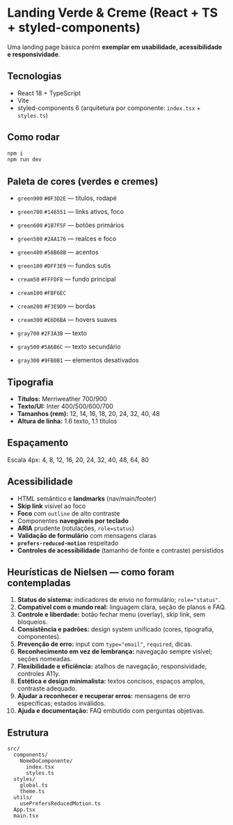 # Landing Verde & Creme (React + TS + styled-components)

Uma landing page básica porém **exemplar em usabilidade, acessibilidade e responsividade**.

## Tecnologias
- React 18 + TypeScript
- Vite
- styled-components 6 (arquitetura por componente: `index.tsx` + `styles.ts`)

## Como rodar
```bash
npm i
npm run dev
```

## Paleta de cores (verdes e cremes)
- `green900` `#0F3D2E` — títulos, rodapé
- `green700` `#146551` — links ativos, foco
- `green600` `#1B7F5F` — botões primários
- `green500` `#2AA176` — realces e foco
- `green400` `#58B68B` — acentos
- `green100` `#DFF3E9` — fundos sutis

- `cream50`  `#FFFDF8` — fundo principal
- `cream100` `#FBF6EC`
- `cream200` `#F3E9D9` — bordas
- `cream300` `#E6D6BA` — hovers suaves

- `gray700`  `#2F3A3B` — texto
- `gray500`  `#5A6B6C` — texto secundário
- `gray300`  `#9FB0B1` — elementos desativados

## Tipografia
- **Títulos:** Merriweather 700/900
- **Texto/UI:** Inter 400/500/600/700
- **Tamanhos (rem):** 12, 14, 16, 18, 20, 24, 32, 40, 48
- **Altura de linha:** 1.6 texto, 1.1 títulos

## Espaçamento
Escala 4px: 4, 8, 12, 16, 20, 24, 32, 40, 48, 64, 80

## Acessibilidade
- HTML semântico e **landmarks** (nav/main/footer)
- **Skip link** visível ao foco
- **Foco** com `outline` de alto contraste
- Componentes **navegáveis por teclado**
- **ARIA** prudente (rotulações, `role=status`)
- **Validação de formulário** com mensagens claras
- **`prefers-reduced-motion`** respeitado
- **Controles de acessibilidade** (tamanho de fonte e contraste) persistidos

## Heurísticas de Nielsen — como foram contempladas
1. **Status do sistema:** indicadores de envio no formulário; `role="status"`.
2. **Compatível com o mundo real:** linguagem clara, seção de planos e FAQ.
3. **Controle e liberdade:** botão fechar menu (overlay), skip link, sem bloqueios.
4. **Consistência e padrões:** design system unificado (cores, tipografia, componentes).
5. **Prevenção de erro:** input com `type="email"`, `required`, dicas.
6. **Reconhecimento em vez de lembrança:** navegação sempre visível; seções nomeadas.
7. **Flexibilidade e eficiência:** atalhos de navegação, responsividade, controles A11y.
8. **Estética e design minimalista:** textos concisos, espaços amplos, contraste adequado.
9. **Ajudar a reconhecer e recuperar erros:** mensagens de erro específicas; estados inválidos.
10. **Ajuda e documentação:** FAQ embutido com perguntas objetivas.

## Estrutura
```
src/
  components/
    NomeDoComponente/
      index.tsx
      styles.ts
  styles/
    global.ts
    theme.ts
  utils/
    usePrefersReducedMotion.ts
  App.tsx
  main.tsx
```
